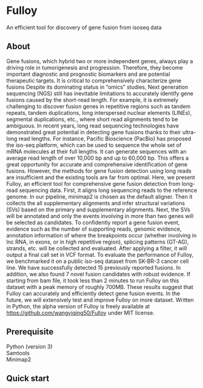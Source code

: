 # Fulloy
An efficient tool for discovery of gene fusion from isoseq data
## About
Gene fusions, which hybrid two or more independent genes, always play a driving role in tumorigenesis and progression. Therefore, they become important diagnostic and prognostic biomarkers and are potential therapeutic targets. It is critical to comprehensively characterize gene fusions Despite its dominating status in “omics” studies, Next generation sequencing (NGS) still has inevitable limitations to accurately identify gene fusions caused by the short-read length. For example, it is extremely challenging to discover fusion genes in repetitive regions such as tandem repeats, tandem duplications, long interspersed nuclear elements (LINEs), segmental duplications, etc., where short read alignments tend to be ambiguous.   In recent years, long read sequencing technologies have demonstrated great potential in detecting gene fusions thanks to their ultra-long read lengths. For instance, Pacific Bioscience (PacBio) has proposed the iso-seq platform, which can be used to sequence the whole set of mRNA molecules at their full lengths. It can generate sequences with an average read length of over 10,000 bp and up to 60,000 bp. This offers a great opportunity for accurate and comprehensive identification of gene fusions. However, the methods for gene fusion detection using long reads are insufficient and the existing tools are far from optimal. Here, we present Fulloy, an efficient tool for comprehensive gene fusion detection from long-read sequencing data. First, it aligns long sequencing reads to the reference genome. In our pipeline, minimap2 is chosen as the default aligner. Then it collects the all supplementary alignments and infer structural variations (SVs) based on the primary and supplementary alignments. Next, the SVs will be annotated and only the events involving in more than two genes will be selected as candidates. To confidently report a gene fusion event, evidence such as the number of supporting reads, genomic evidence, annotation information of where the breakpoints occur (whether involving in lnc RNA, in exons, or in high repetitive region), splicing patterns (GT-AG), strands, etc. will be collected and evaluated. After applying a filter, it will output a final call set in VCF format. To evaluate the performance of Fulloy, we benchmarked it on a public iso-seq dataset from SK-BR-3 cancer cell line. We have successfully detected 15 previously reported fusions. In addition, we also found 7 novel fusion candidates with robust evidence. If starting from bam file, it took less than 2 minutes to run Fulloy on this dataset with a peak memory of roughly 700MB. These results suggest that Fulloy can accurately and efficiently detect gene fusion events. In the future, we will extensively test and improve Fulloy on more dataset. Written in Python, the alpha version of Fulloy is freely available at https://github.com/wangyiqing50/Fulloy under MIT license. 
## Prerequisite
Python (version 3) <br>
Samtools <br>
Minimap2 <br>
## Quick start
### 
